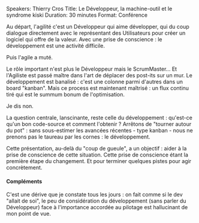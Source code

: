 Speakers: Thierry Cros
Title: Le Développeur, la machine-outil et le syndrome kiski
Duration: 30 minutes
Format: Conférence

Au départ, l'agilité c'est un Développeur qui aime développer, qui du coup dialogue directement avec le représentant des Utilisateurs pour créer un logiciel qui offre de la valeur.
Avec une prise de conscience : le développement est une activité difficile.

Puis l'agile a muté.

Le rôle important n'est plus le Développeur mais le ScrumMaster...
Et l'Agiliste est passé maître dans l'art de déplacer des post-its sur un mur.
Le développement est banalisé : c'est une colonne parmi d'autres dans un board "kanban".
Mais ce process est maintenant maîtrisé : un flux continu tiré qui est le summum bonum de l'optimisation.

Je dis non.

La question centrale, lanscinante, reste celle du développement : qu'est-ce qu'un bon code-source et comment l'obtenir ?
Arrêtons de "tourner autour du pot" : sans sous-estimer les avancées récentes - type kanban - nous ne prenons pas le taureau par les cornes : le développement.

Cette présentation, au-delà du "coup de gueule", a un objectif : aider à la prise de conscience de cette situation.
Cette prise de conscience étant la première étape du changement.
Et pour terminer quelques pistes pour agir concrètement.

#### Compléments

C'est une dérive que je constate tous les jours : on fait comme si le dev "allait de soi", le peu de considération du développement (sans parler du Développeur) face à l'importance accordée au pilotage est hallucinant de mon point de vue.
